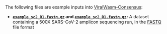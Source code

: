 The following files are example inputs into [ViralWasm-Consensus](https://niema-lab.github.io/ViralWasm-Consensus):

* **[`example_sc2_R1.fastq.gz`](example_sc2_R1.fastq.gz) and [`example_sc2_R1.fastq.gz`](example_sc2_R1.fastq.gz):** A dataset containing a 500X SARS-CoV-2 amplicon sequencing run, in the [FASTQ](https://en.wikipedia.org/wiki/FASTQ_format) file format
